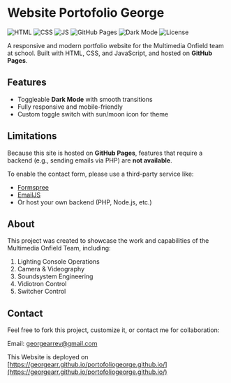 # Website Portofolio George
![HTML](https://img.shields.io/badge/HTML5-E34F26?logo=html5&logoColor=white)
![CSS](https://img.shields.io/badge/CSS3-1572B6?logo=css3&logoColor=white)
![JS](https://img.shields.io/badge/JavaScript-F7DF1E?logo=javascript&logoColor=black)
![GitHub Pages](https://img.shields.io/badge/Hosted%20on-GitHub%20Pages-blue?logo=github)
![Dark Mode](https://img.shields.io/badge/Dark%20Mode-Enabled-black?style=flat&logo=halfmoon&logoColor=white)
![License](https://img.shields.io/badge/License-MIT-green)


A responsive and modern portfolio website for the Multimedia Onfield team at school. Built with HTML, CSS, and JavaScript, and hosted on **GitHub Pages**.

## Features

- Toggleable **Dark Mode** with smooth transitions  
- Fully responsive and mobile-friendly  
- Custom toggle switch with sun/moon icon for theme  

## Limitations

Because this site is hosted on **GitHub Pages**, features that require a backend (e.g., sending emails via PHP) are **not available**.

To enable the contact form, please use a third-party service like:

- [Formspree](https://formspree.io/)
- [EmailJS](https://emailjs.com/)
- Or host your own backend (PHP, Node.js, etc.)

## About
This project was created to showcase the work and capabilities of the Multimedia Onfield Team, including:

1. Lighting Console Operations
2. Camera & Videography
3.  Soundsystem Engineering
4. Vidiotron Control
5. Switcher Control

## Contact
Feel free to fork this project, customize it, or contact me for collaboration:

Email: [georgearrev@gmail.com](mailto:georgearrev@gmail.com)

This Website is deployed on [https://georgearr.github.io/portofoliogeorge.github.io/](https://georgearr.github.io/portofoliogeorge.github.io/)
